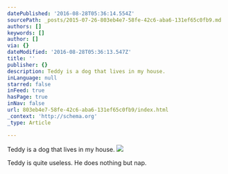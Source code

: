 ```yaml
---
datePublished: '2016-08-28T05:36:14.554Z'
sourcePath: _posts/2015-07-26-803eb4e7-58fe-42c6-aba6-131ef65c0fb9.md
authors: []
keywords: []
author: []
via: {}
dateModified: '2016-08-28T05:36:13.547Z'
title: ''
publisher: {}
description: Teddy is a dog that lives in my house.
inLanguage: null
starred: false
inFeed: true
hasPage: true
inNav: false
url: 803eb4e7-58fe-42c6-aba6-131ef65c0fb9/index.html
_context: 'http://schema.org'
_type: Article

---
```

Teddy is a dog that lives in my house.
![](https://s3-us-west-2.amazonaws.com/the-grid-img/p/db95dfe14169af645c51cbdb88f9cd1175701ef5.jpg)

Teddy is quite useless. He does nothing but nap.